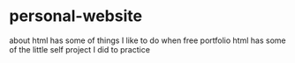 # personal-website
about html has some of things I like to do when free
portfolio html has some of the little self project I did to practice